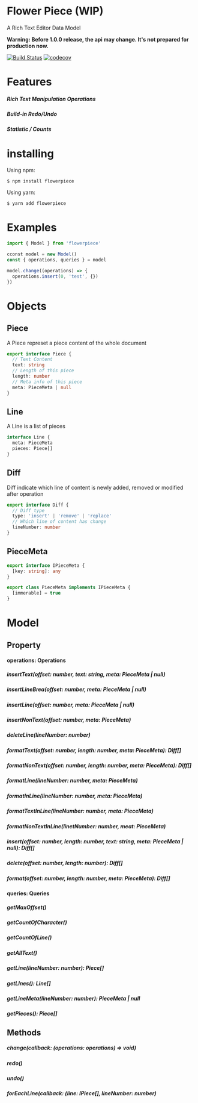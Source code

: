 # Flower Piece (WIP)

A Rich Text Editor Data Model

**Warning: Before 1.0.0 release, the api may change. It's not prepared for production now.**

[![Build Status](https://travis-ci.org/Basaltic/flowerpiece.svg?branch=master)](https://travis-ci.org/Basaltic/flowerpiece)
[![codecov](https://codecov.io/gh/Basaltic/flowerpiece/branch/master/graph/badge.svg)](https://codecov.io/gh/Basaltic/flowerpiece)


# Features

##### Rich Text Manipulation Operations
##### Build-in Redo/Undo
##### Statistic / Counts

# installing

Using npm:

```
$ npm install flowerpiece
```

Using yarn:

```
$ yarn add flowerpiece
```

# Examples

```typescript
import { Model } from 'flowerpiece'

cconst model = new Model()
const { operations, queries } = model

model.change((operations) => {
  operations.insert(0, 'test', {})
})


```

# Objects

## Piece

A Piece represet a piece content of the whole document

```typescript
export interface Piece {
  // Text Content
  text: string
  // Length of this piece
  length: number
  // Meta info of this piece
  meta: PieceMeta | null
}
```

## Line

A Line is a list of pieces

```typescript
interface Line {
  meta: PieceMeta
  pieces: Piece[]
}
```

## Diff

Diff indicate which line of content is newly added, removed or modified after operation

```typescript
export interface Diff {
  // Diff type
  type: 'insert' | 'remove' | 'replace'
  // Which line of content has change
  lineNumber: number
}
```

## PieceMeta

```typescript
export interface IPieceMeta {
  [key: string]: any
}

export class PieceMeta implements IPieceMeta {
  [immerable] = true
}
```

# Model

## Property

#### operations: Operations

##### insertText(offset: number, text: string, meta: PieceMeta | null)
##### insertLineBrea(offset: number, meta: PieceMeta | null)
##### insertLine(offset: number, meta: PieceMeta | null)
##### insertNonText(offset: number, meta: PieceMeta)
##### deleteLine(lineNumber: number)

##### formatText(offset: number, length: number, meta: PieceMeta): Diff[]
##### formatNonText(offset: number, length: number, meta: PieceMeta): Diff[]
##### formatLine(lineNumber: number, meta: PieceMeta)
##### formatInLine(lineNumber: number, meta: PieceMeta)
##### formatTextInLine(lineNumber: number, meta: PieceMeta)
##### formatNonTextInLine(linetNumber: number, meat: PieceMeta)

##### insert(offset: number, length: number, text: string, meta: PieceMeta | null): Diff[]
##### delete(offset: number, length: number): Diff[]
##### format(offset: number, length: number, meta: PieceMeta): Diff[]

#### queries: Queries

##### getMaxOffset()
##### getCountOfCharacter()
##### getCountOfLine()
##### getAllText()
##### getLine(lineNumber: number): Piece[]
##### getLInes(): Line[]
##### getLineMeta(lineNumber: number): PieceMeta | null
##### getPieces(): Piece[]

## Methods

##### change(callback: (operations: operations) => void)
##### redo()
##### undo()

##### forEachLine(callback: (line: IPiece[], lineNumber: number)


